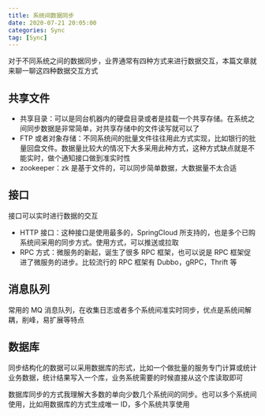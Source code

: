 ```yaml
---
title: 系统间数据同步
date: 2020-07-21 20:05:00
categories: Sync
tag: [Sync]
---
```


对于不同系统之间的数据同步，业界通常有四种方式来进行数据交互，本篇文章就来聊一聊这四种数据交互方式

<!-- more -->

## 共享文件

* 共享目录：可以是同台机器内的硬盘目录或者是挂载一个共享存储。在系统之间同步数据是非常简单，对共享存储中的文件读写就可以了
* FTP 或者对象存储：不同系统间的批量文件往往用此方式实现，比如银行的批量回盘文件。数据量比较大的情况下大多采用此种方式，这种方式缺点就是不能实时，做个通知接口做到准实时性
* zookeeper：zk 是基于文件的，可以同步简单数据，大数据量不太合适

## 接口

接口可以实时进行数据的交互
* HTTP 接口：这种接口是使用最多的，SpringCloud 所支持的，也是多个已购系统间采用的同步方式。使用方式，可以推送或拉取
* RPC 方式：微服务的新起，诞生了很多 RPC 框架，也可以说是 RPC 框架促进了微服务的进步。比较流行的 RPC 框架有 Dubbo，gRPC，Thrift 等

## 消息队列

常用的 MQ 消息队列，在收集日志或者多个系统间准实时同步，优点是系统间解耦，削峰，易扩展等特点

## 数据库

同步结构化的数据可以采用数据库的形式，比如一个做批量的服务专门计算或统计业务数据，统计结果写入一个库，业务系统需要的时候直接从这个库读取即可

数据库同步的方式我理解大多数的单向少数几个系统间的同步。也可以多个系统间使用，比如用数据库的方式生成唯一 ID，多个系统共享使用